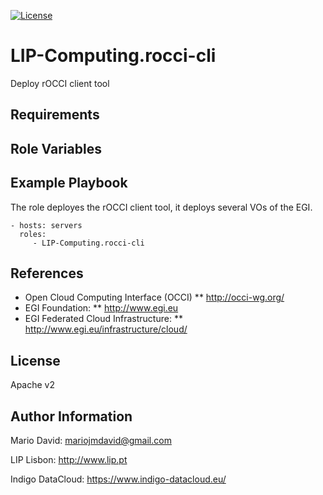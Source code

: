 [![License](http://img.shields.io/:license-apache-blue.svg?style=flat-square)](http://www.apache.org/licenses/LICENSE-2.0.html)

LIP-Computing.rocci-cli
=======================

Deploy rOCCI client tool

Requirements
------------

Role Variables
--------------

Example Playbook
----------------

The role deployes the rOCCI client tool, it deploys several VOs of the
EGI.

    - hosts: servers
      roles:
         - LIP-Computing.rocci-cli

References
----------

* Open Cloud Computing Interface (OCCI)
** http://occi-wg.org/
* EGI Foundation:
** http://www.egi.eu
* EGI Federated Cloud Infrastructure:
** http://www.egi.eu/infrastructure/cloud/

License
-------

Apache v2

Author Information
------------------

Mario David: <mariojmdavid@gmail.com>

LIP Lisbon: http://www.lip.pt

Indigo DataCloud: https://www.indigo-datacloud.eu/

